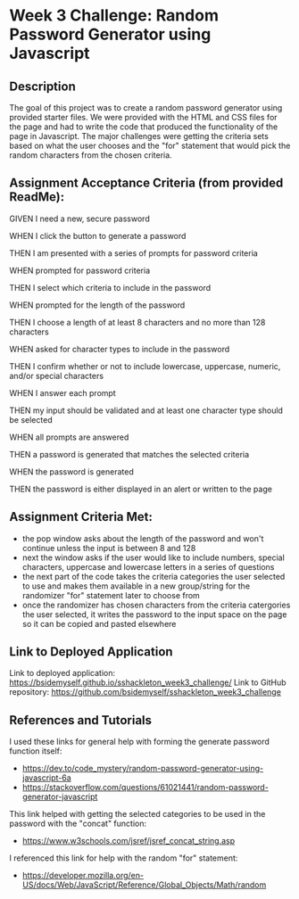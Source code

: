 # Week 3 Challenge: Random Password Generator using Javascript
## Description
The goal of this project was to create a random password generator using provided starter files.  We were provided with the HTML and CSS files for the page and had to write the code that produced the functionality of the page in Javascript.  The major challenges were getting the criteria sets based on what the user chooses and the "for" statement that would pick the random characters from the chosen criteria.
## Assignment Acceptance Criteria (from provided ReadMe):
GIVEN I need a new, secure password


WHEN I click the button to generate a password


THEN I am presented with a series of prompts for password criteria


WHEN prompted for password criteria


THEN I select which criteria to include in the password


WHEN prompted for the length of the password


THEN I choose a length of at least 8 characters and no more than 128 characters


WHEN asked for character types to include in the password


THEN I confirm whether or not to include lowercase, uppercase, numeric, and/or special characters


WHEN I answer each prompt


THEN my input should be validated and at least one character type should be selected


WHEN all prompts are answered


THEN a password is generated that matches the selected criteria


WHEN the password is generated


THEN the password is either displayed in an alert or written to the page
## Assignment Criteria Met:
* the pop window asks about the length of the password and won't continue unless the input is between 8 and 128
* next the window asks if the user would like to include numbers, special characters, uppercase and lowercase letters in a series of questions
* the next part of the code takes the criteria categories the user selected to use and makes them available in a new group/string for the randomizer "for" statement later to choose from
* once the randomizer has chosen characters from the criteria catergories the user selected, it writes the password to the input space on the page so it can be copied and pasted elsewhere
## Link to Deployed Application
Link to deployed application:  https://bsidemyself.github.io/sshackleton_week3_challenge/
Link to GitHub repository:  https://github.com/bsidemyself/sshackleton_week3_challenge
## References and Tutorials
I used these links for general help with forming the generate password function itself:
* https://dev.to/code_mystery/random-password-generator-using-javascript-6a
* https://stackoverflow.com/questions/61021441/random-password-generator-javascript

This link helped with getting the selected categories to be used in the password with the "concat" function:
* https://www.w3schools.com/jsref/jsref_concat_string.asp

I referenced this link for help with the random "for" statement:
* https://developer.mozilla.org/en-US/docs/Web/JavaScript/Reference/Global_Objects/Math/random
